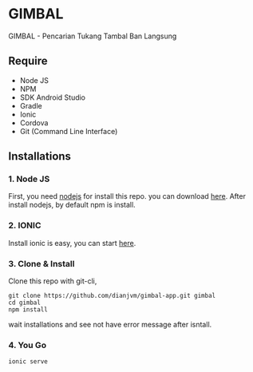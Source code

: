# GIMBAL
GIMBAL - Pencarian Tukang Tambal Ban Langsung

## Require
* Node JS
* NPM
* SDK Android Studio
* Gradle
* Ionic
* Cordova
* Git (Command Line Interface)

## Installations

### 1. Node JS
First, you need [nodejs](https://nodejs.org/en/) for install this repo.
you can download [here](https://nodejs.org/en/).
After install nodejs, by default npm is install.

### 2. IONIC
Install ionic is easy, you can start [here](https://ionicframework.com).

### 3. Clone & Install
Clone this repo with git-cli,
```
git clone https://github.com/dianjvm/gimbal-app.git gimbal
cd gimbal
npm install
```
wait installations and see not have error message after isntall.

### 4. You Go
```
ionic serve
```
